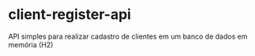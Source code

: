 # client-register-api
API simples para realizar cadastro de clientes em um banco de dados em memória (H2)
